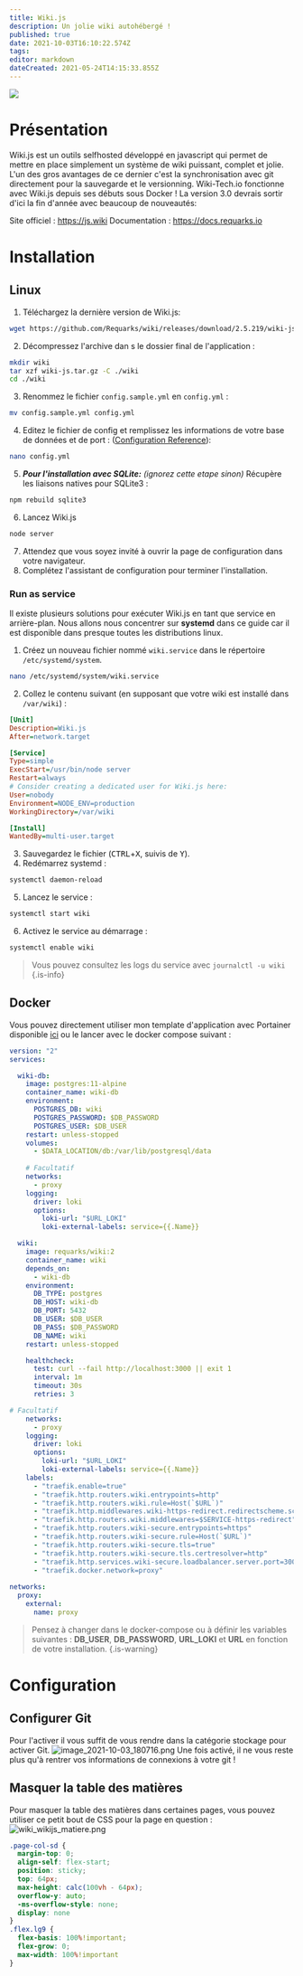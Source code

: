 ```yaml
---
title: Wiki.js
description: Un jolie wiki autohébergé !
published: true
date: 2021-10-03T16:10:22.574Z
tags: 
editor: markdown
dateCreated: 2021-05-24T14:15:33.855Z
---
```


![](https://cdn-images.threadless.com/threadless-media/artist_shops/shops/wikijs/profile/logo-1531876777-e927870eea78296b4aa681910b70a189.png?v=3&d=eyJvbmx5X21ldGEiOiBmYWxzZSwgImZvcmNlIjogZmFsc2UsICJvcHMiOiBbWyJyZXNpemUiLCBbNjAwLCAyNTBdLCB7fV1dfQ==)

# Présentation
Wiki.js est un outils selfhosted développé en javascript qui permet de mettre en place simplement un système de wiki puissant, complet et jolie.
L'un des gros avantages de ce dernier c'est la synchronisation avec git directement pour la sauvegarde et le versionning.
Wiki-Tech.io fonctionne avec Wiki.js depuis ses débuts sous Docker !
La version 3.0 devrais sortir d'ici la fin d'année avec beaucoup de nouveautés:

Site officiel : https://js.wiki
Documentation : https://docs.requarks.io

# Installation
## Linux

1. Téléchargez la dernière version de Wiki.js:
  ```bash
  wget https://github.com/Requarks/wiki/releases/download/2.5.219/wiki-js.tar.gz
  ```
2. Décompressez l'archive dan s le dossier final de l'application :
  ```bash
  mkdir wiki
  tar xzf wiki-js.tar.gz -C ./wiki
  cd ./wiki
  ```
3. Renommez le fichier `config.sample.yml` en `config.yml` :
  ```bash
  mv config.sample.yml config.yml
  ```
4. Editez le fichier de config et remplissez les informations de votre base de données et de port : ([Configuration Reference](/install/config)):
  ```bash
  nano config.yml
  ```
5. ***Pour l'installation avec SQLite:*** *(ignorez cette etape sinon)* Récupère les liaisons natives pour SQLite3 :
  ```bash
  npm rebuild sqlite3
  ```
6. Lancez Wiki.js
  ```bash
  node server
  ```
7. Attendez que vous soyez invité à ouvrir la page de configuration dans votre navigateur.
8. Complétez l'assistant de configuration pour terminer l'installation.

### Run as service

Il existe plusieurs solutions pour exécuter Wiki.js en tant que service en arrière-plan. Nous allons nous concentrer sur **systemd** dans ce guide car il est disponible dans presque toutes les distributions linux.

1. Créez un nouveau fichier nommé `wiki.service` dans le répertoire `/etc/systemd/system`.
  ```bash
  nano /etc/systemd/system/wiki.service
  ```
2. Collez le contenu suivant (en supposant que votre wiki est installé dans `/var/wiki`) :
  ```ini
  [Unit]
  Description=Wiki.js
  After=network.target

  [Service]
  Type=simple
  ExecStart=/usr/bin/node server
  Restart=always
  # Consider creating a dedicated user for Wiki.js here:
  User=nobody
  Environment=NODE_ENV=production
  WorkingDirectory=/var/wiki

  [Install]
  WantedBy=multi-user.target
  ```
3. Sauvegardez le fichier (<kbd>CTRL</kbd>+<kbd>X</kbd>, suivis de <kbd>Y</kbd>).
4. Redémarrez systemd :
  ```bash
  systemctl daemon-reload
  ```
5. Lancez le service :
  ```bash
  systemctl start wiki
  ```
6. Activez le service au démarrage :
  ```bash
  systemctl enable wiki
  ```

> Vous pouvez consultez les logs du service avec `journalctl -u wiki`
{.is-info}

## Docker
Vous pouvez directement utiliser mon template d'application avec Portainer disponible [ici](https://github.com/PAPAMICA/docker-compose-collection) ou le lancer avec le docker compose suivant :
```yaml
version: "2"
services:

  wiki-db:
    image: postgres:11-alpine
    container_name: wiki-db
    environment:
      POSTGRES_DB: wiki
      POSTGRES_PASSWORD: $DB_PASSWORD
      POSTGRES_USER: $DB_USER
    restart: unless-stopped
    volumes:
      - $DATA_LOCATION/db:/var/lib/postgresql/data
      
    # Facultatif  
    networks:
      - proxy
    logging:
      driver: loki
      options:
        loki-url: "$URL_LOKI"
        loki-external-labels: service={{.Name}}

  wiki:
    image: requarks/wiki:2
    container_name: wiki
    depends_on:
      - wiki-db
    environment:
      DB_TYPE: postgres
      DB_HOST: wiki-db
      DB_PORT: 5432
      DB_USER: $DB_USER
      DB_PASS: $DB_PASSWORD
      DB_NAME: wiki
    restart: unless-stopped

    healthcheck:
      test: curl --fail http://localhost:3000 || exit 1
      interval: 1m
      timeout: 30s
      retries: 3

# Facultatif  
    networks:
      - proxy
    logging:
      driver: loki
      options:
        loki-url: "$URL_LOKI"
        loki-external-labels: service={{.Name}}
    labels:
      - "traefik.enable=true"
      - "traefik.http.routers.wiki.entrypoints=http"
      - "traefik.http.routers.wiki.rule=Host(`$URL`)"
      - "traefik.http.middlewares.wiki-https-redirect.redirectscheme.scheme=https"
      - "traefik.http.routers.wiki.middlewares=$SERVICE-https-redirect"
      - "traefik.http.routers.wiki-secure.entrypoints=https"
      - "traefik.http.routers.wiki-secure.rule=Host(`$URL`)"
      - "traefik.http.routers.wiki-secure.tls=true"
      - "traefik.http.routers.wiki-secure.tls.certresolver=http"
      - "traefik.http.services.wiki-secure.loadbalancer.server.port=3000"
      - "traefik.docker.network=proxy"
      
networks:
  proxy:
    external:
      name: proxy
```
> Pensez à changer dans le docker-compose ou à définir les variables suivantes : **DB_USER**, **DB_PASSWORD**, **URL_LOKI** et **URL** en fonction de votre installation.
{.is-warning}


# Configuration
## Configurer Git
Pour l'activer il vous suffit de vous rendre dans la catégorie stockage pour activer Git.
![image_2021-10-03_180716.png](/images/selfhosted/wikijs/image_2021-10-03_180716.png)
Une fois activé, il ne vous reste plus qu'à rentrer vos informations de connexions à votre git !

## Masquer la table des matières
Pour masquer la table des matières dans certaines pages, vous pouvez utiliser ce petit bout de CSS pour la page en question :
![wiki_wikijs_matiere.png](/images/selfhosted/wikijs/wiki_wikijs_matiere.png)
```css
.page-col-sd {
  margin-top: 0;
  align-self: flex-start;
  position: sticky;
  top: 64px;
  max-height: calc(100vh - 64px);
  overflow-y: auto;
  -ms-overflow-style: none;
  display: none
}
.flex.lg9 {
  flex-basis: 100%!important;
  flex-grow: 0;
  max-width: 100%!important
}
```